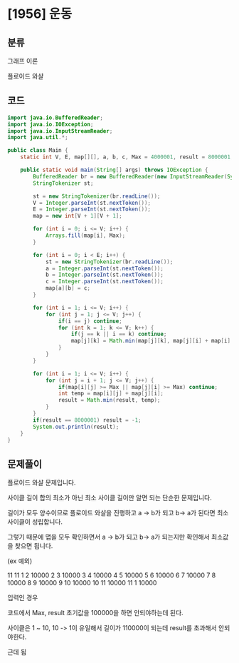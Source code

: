 # [1956] 운동

## 분류

그래프 이론

플로이드 와샬

## 코드
```java
import java.io.BufferedReader;
import java.io.IOException;
import java.io.InputStreamReader;
import java.util.*;

public class Main {
    static int V, E, map[][], a, b, c, Max = 4000001, result = 8000001, temp;

    public static void main(String[] args) throws IOException {
        BufferedReader br = new BufferedReader(new InputStreamReader(System.in));
        StringTokenizer st;

        st = new StringTokenizer(br.readLine());
        V = Integer.parseInt(st.nextToken());
        E = Integer.parseInt(st.nextToken());
        map = new int[V + 1][V + 1];

        for (int i = 0; i <= V; i++) {
            Arrays.fill(map[i], Max);
        }

        for (int i = 0; i < E; i++) {
            st = new StringTokenizer(br.readLine());
            a = Integer.parseInt(st.nextToken());
            b = Integer.parseInt(st.nextToken());
            c = Integer.parseInt(st.nextToken());
            map[a][b] = c;
        }

        for (int i = 1; i <= V; i++) {
            for (int j = 1; j <= V; j++) {
                if(i == j) continue;
                for (int k = 1; k <= V; k++) {
                    if(j == k || i == k) continue;
                    map[j][k] = Math.min(map[j][k], map[j][i] + map[i][k]);
                }
            }
        }

        for (int i = 1; i <= V; i++) {
            for (int j = i + 1; j <= V; j++) {
                if(map[i][j] >= Max || map[j][i] >= Max) continue;
                int temp = map[i][j] + map[j][i];
                result = Math.min(result, temp);
            }
        }
        if(result == 8000001) result = -1;
        System.out.println(result);
    }
}
```

## 문제풀이

플로이드 와샬 문제입니다.

사이클 길이 합의 최소가 아닌 최소 사이클 길이만 알면 되는 단순한 문제입니다.

길이가 모두 양수이므로 플로이드 와샬을 진행하고 a -> b가 되고 b-> a가 된다면 최소 사이클이 성립합니다.

그렇기 때문에 맵을 모두 확인하면서 a -> b가 되고 b-> a가 되는지만 확인해서 최소값을 찾으면 됩니다.

(ex 예외)

11 11
1 2 10000
2 3 10000
3 4 10000
4 5 10000
5 6 10000
6 7 10000
7 8 10000
8 9 10000
9 10 10000
10 11 10000
11 1 10000

입력인 경우

코드에서 Max, result 초기값을 100000을 하면 안되야하는데 된다.

사이클은 1 ~ 10, 10 -> 1이 유일해서 길이가 110000이 되는데 result를 초과해서 안되야한다.

근데 됨